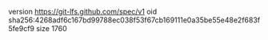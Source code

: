 version https://git-lfs.github.com/spec/v1
oid sha256:4268adf6c167bd99788ec038f53f67cb169111e0a35be55e48e2f683f5fe9cf9
size 1760
